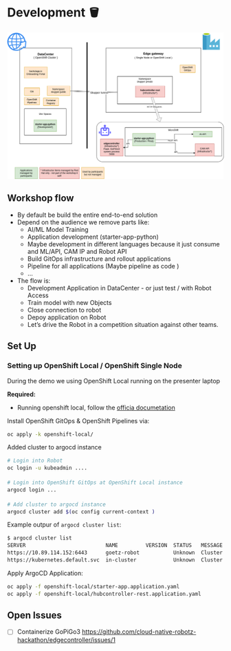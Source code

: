 # Development 🪣


![overview.drawio.png](overview.drawio.png)

## Workshop flow

 * By default be build the entire end-to-end solution
 * Depend on the audience we remove parts like:
     * AI/ML Model Training
     * Application development (starter-app-python)
     * Maybe development in different languages because it just consume and ML/API, CAM IP and Robot API
     * Build GitOps infrastructure and rollout applications
     * Pipeline for all applications (Maybe pipeline as code )
     * …
 * The flow is:
     * Development Application in DataCenter - or just test / with Robot Access
     * Train model with new Objects
     * Close connection to robot
     * Depoy application on Robot
     * Let’s drive the Robot in a competition situation against other teams.


## Set Up

### Setting up OpenShift Local / OpenShift Single Node

During the demo we using OpenShift Local running on the presenter laptop

**Required:**
 * Running openshift local, follow the [officia documetation](https://developers.redhat.com/products/openshift-local/overview)


Install OpenShift GitOps & OpenShift Pipelines via:
```bash
oc apply -k openshift-local/
```

Added cluster to argocd instance

```bash
# Login into Robot
oc login -u kubeadmin ....

# Login into OpenShift GitOps at OpenShift Local instance
argocd login ...

# Add cluster to argocd instance
argocd cluster add $(oc config current-context )
```

Example outpur of `argocd cluster list`:
```bash
$ argocd cluster list
SERVER                          NAME         VERSION  STATUS   MESSAGE                                              PROJECT
https://10.89.114.152:6443      goetz-robot           Unknown  Cluster has no application and not being monitored.
https://kubernetes.default.svc  in-cluster            Unknown  Cluster has no application and not being monitored.
```

Apply ArgoCD Application:
```bash
oc apply -f openshift-local/starter-app.application.yaml
oc apply -f openshift-local/hubcontroller-rest.application.yaml
```


## Open Issues

- [ ] Containerize GoPiGo3
      https://github.com/cloud-native-robotz-hackathon/edgecontroller/issues/1